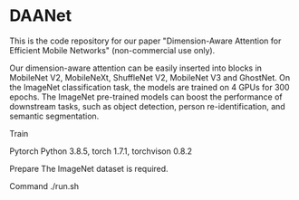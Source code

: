 # DAANet
This is the code repository for our paper "Dimension-Aware Attention for Efficient Mobile Networks" (non-commercial use only).

Our dimension-aware attention can be easily inserted into blocks in MobileNet V2, MobileNeXt, ShuffleNet V2, MobileNet V3 and GhostNet. On the ImageNet classification task, the models are trained on 4 GPUs for 300 epochs. The ImageNet pre-trained models can boost the performance of downstream tasks, such as object detection, person re-identification, and semantic segmentation.

Train

Pytorch
	Python 3.8.5, torch 1.7.1, torchvison 0.8.2
	
Prepare
	The ImageNet dataset is required.

Command
	./run.sh
